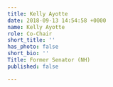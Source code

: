 ```yaml
---
title: Kelly Ayotte
date: 2018-09-13 14:54:58 +0000
name: Kelly Ayotte
role: Co-Chair
short_title: ''
has_photo: false
short_bio: ''
Title: Former Senator (NH)
published: false

---
```

